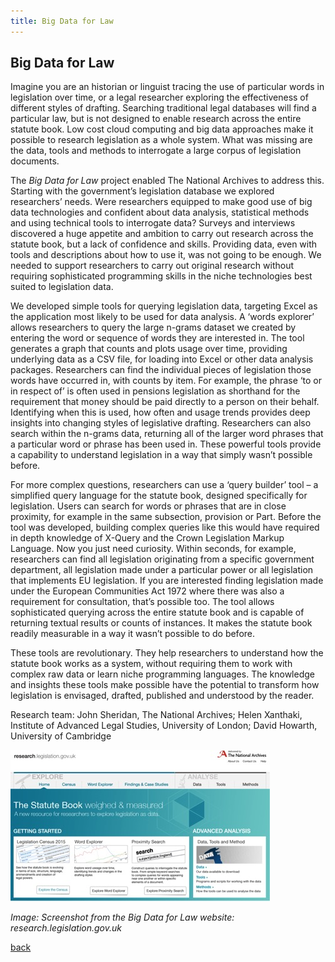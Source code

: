 ```yaml
---
title: Big Data for Law
---
```


## Big Data for Law

Imagine you are an historian or linguist tracing the use of particular words in legislation over time, or a legal researcher exploring the effectiveness of different styles of drafting. Searching traditional legal databases will find a particular law, but is not designed to enable research across the entire statute book.
Low cost cloud computing and big data approaches make it possible to research legislation as a whole system. What was missing are the data, tools and methods to interrogate a large corpus of legislation documents.

The _Big Data for Law_ project enabled The National Archives to address this. Starting with the government’s legislation database we explored researchers’ needs. Were researchers equipped to make good use of big data technologies and confident about data analysis, statistical methods and using technical tools to interrogate data? Surveys and interviews discovered a huge appetite and ambition to carry out research across the statute book, but a lack of confidence and skills. Providing data, even with tools and descriptions about how to use it, was not going to be enough. We needed to support researchers to carry out original research without requiring sophisticated programming skills in the niche technologies best suited to legislation data. 

We developed simple tools for querying legislation data, targeting Excel as the application most likely to be used for data analysis. A ‘words explorer’ allows researchers to query the large n-grams dataset we created by entering the word or sequence of words they are interested in. The tool generates a graph that counts and plots usage over time, providing underlying data as a CSV file, for loading into Excel or other data analysis packages. Researchers can find the individual pieces of legislation those words have occurred in, with counts by item. For example, the phrase ‘to or in respect of’ is often used in pensions legislation as shorthand for the requirement that money should be paid directly to a person on their behalf. Identifying when this is used, how often and usage trends provides deep insights into changing styles of legislative drafting. Researchers can also search within the n-grams data, returning all of the larger word phrases that a particular word or phrase has been used in. These powerful tools provide a capability to understand legislation in a way that simply wasn’t possible before. 

For more complex questions, researchers can use a ‘query builder’ tool – a simplified query language for the statute book, designed specifically for legislation. Users can search for words or phrases that are in close proximity, for example in the same subsection, provision or Part. Before the tool was developed, building complex queries like this would have required in depth knowledge of X-Query and the Crown Legislation Markup Language. Now you just need curiosity. Within seconds, for example, researchers can find all legislation originating from a specific government department, all legislation made under a particular power or all legislation that implements EU legislation. If you are interested finding legislation made under the European Communities Act 1972 where there was also a requirement for consultation, that’s possible too. The tool allows sophisticated querying across the entire statute book and is capable of returning textual results or counts of instances. It makes the statute book readily measurable in a way it wasn’t possible to do before. 

These tools are revolutionary. They help researchers to understand how the statute book works as a system, without requiring them to work with complex raw data or learn niche programming languages. The knowledge and insights these tools make possible have the potential to transform how legislation is envisaged, drafted, published and understood by the reader.

Research team: John Sheridan, The National Archives; Helen Xanthaki, Institute of Advanced Legal Studies, University of London; David Howarth, University of Cambridge

![Image: Screenshot from the Big Data for Law website: research.legislation.gov.uk](Images/27.jpg)

_Image: Screenshot from the Big Data for Law website: research.legislation.gov.uk_

[back](../)